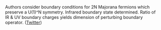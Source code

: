 
Authors consider boundary conditions for 2N Majorana fermions which preserve a U(1)^N symmetry. Infrared boundary state determined. Ratio of IR & UV boundary charges yields dimension of perturbing boundary operator. ([Twitter](https://twitter.com/JoshuahHeath/status/1264937433826832385))

